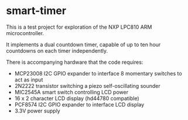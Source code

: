 smart-timer
===========
This is a test project for exploration of the NXP LPC810 ARM microcontroller.

It implements a dual countdown timer, capable of up to ten hour countdowns on each timer independently.

There is accompanying hardware that the code requires:
* MCP23008 I2C GPIO expander to interface 8 momentary switches to act as input
* 2N2222 transistor switching a piezo self-oscillating sounder
* MIC2545A smart switch controlling LCD power
* 16 x 2 character LCD display (hd44780 compatible)
* PCF8574 I2C GPIO expander to interface LCD display
* 3.3V power supply
